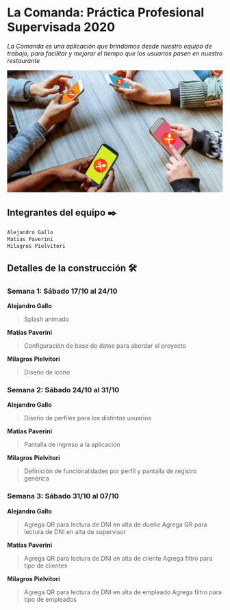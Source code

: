 # La Comanda: Práctica Profesional Supervisada 2020
_La Comanda es una aplicación que brindamos desde nuestro equipo de trabajo, para facilitar y mejorar el tiempo que los usuarios pasen en nuestro restaurante_

![principal](https://github.com/DeveloperAlejandroGallo/2020_TP_PPS_Comanda_2_cuatri/blob/develop/readMeMedia/762242_20180223172744.jpg)



## **Integrantes del equipo** ✒️
```
Alejandro Gallo
Matias Paverini
Milagros Pielvitori
```




## **Detalles de la construcción** 🛠️
### Semana 1: Sábado 17/10 al 24/10
**Alejandro Gallo**
>Splash animado

**Matías Paverini**
>Configuración de base de datos para abordar el proyecto

**Milagros Pielvitori**
>Diseño de ícono

### Semana 2: Sábado 24/10 al 31/10
**Alejandro Gallo**
>Diseño de perfiles para los distintos usuarios

**Matías Paverini**
>Pantalla de ingreso a la aplicación

**Milagros Pielvitori**
>Definición de funcionalidades por perfil y pantalla de registro genérica

### Semana 3: Sábado 31/10 al 07/10
**Alejandro Gallo**
>Agrega QR para lectura de DNI en alta de dueño
>Agrega QR para lectura de DNI en alta de supervisor

**Matías Paverini**
>Agrega QR para lectura de DNI en alta de cliente
>Agrega filtro para tipo de clientes

**Milagros Pielvitori**
>Agrega QR para lectura de DNI en alta de empleado
>Agrega filtro para tipo de empleados